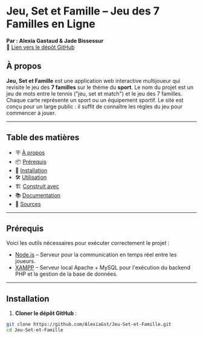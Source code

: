 # Jeu, Set et Famille – Jeu des 7 Familles en Ligne


**Par : Alexia Gastaud & Jade Bissessur**  
🔗 [Lien vers le dépôt GitHub](https://github.com/AlexiaGst/Jeu-Set-et-Famille)


## À propos


**Jeu, Set et Famille** est une application web interactive multijoueur qui revisite le jeu des **7 familles** sur le thème du **sport**. Le nom du projet est un jeu de mots entre le tennis ("jeu, set et match") et le jeu des 7 familles.  
Chaque carte représente un sport ou un équipement sportif. Le site est conçu pour un large public : il suffit de connaître les règles du jeu pour commencer à jouer.




---


## Table des matières


- 🪧 [À propos](#à-propos)
- 📦 [Prérequis](#prérequis)
- 🚀 [Installation](#installation)
- 🛠️ [Utilisation](#utilisation)
- 🏗️ [Construit avec](#construit-avec)
- 📚 [Documentation](#documentation)
- 📝 [Sources](#sources)


---


## Prérequis


Voici les outils nécessaires pour exécuter correctement le projet :


- [Node.js](https://nodejs.org/) – Serveur pour la communication en temps réel entre les joueurs.
- [XAMPP](https://www.apachefriends.org/fr/index.html) – Serveur local Apache + MySQL pour l'exécution du backend PHP et la gestion de la base de données.


---


##  Installation


1. **Cloner le dépôt GitHub** :


```bash
git clone https://github.com/AlexiaGst/Jeu-Set-et-Famille.git
cd Jeu-Set-et-Famille

